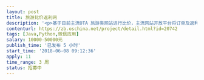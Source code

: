 ```yaml
---                
layout: post       
title: 旅游比价返利网           
description: '<p>基于目前主流OTA 旅游类网站进行比价，主流网站开放平台将订单及返利API已开放，基于微信小程序或H5是使用者可以进行比价，和购买返利。</p>'     
contenturl: https://zb.oschina.net/project/detail.html?id=20742      
tags: [Java,Python,微信应用]            
salary: 10000-50000元          
publish_time: '已发布 5 小时'         
start_time: '2018-06-08 09:12:36'           
apply: 11                   
time_range: 3 周              
status: 招募中                  
---                 
```

